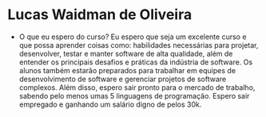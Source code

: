 # Lucas Waidman de Oliveira

- O que eu espero do curso?
    Eu espero que seja um excelente curso e que possa aprender coisas como: habilidades necessárias para projetar, desenvolver, testar e manter software de alta qualidade, além de entender os principais desafios e práticas da indústria de software. Os alunos também estarão preparados para trabalhar em equipes de desenvolvimento de software e gerenciar projetos de software complexos.
    Além disso, espero sair pronto para o mercado de trabalho, sabendo pelo menos umas 5 linguagens de programação.
    Espero sair empregado e ganhando um salário digno de pelos 30k. 
    